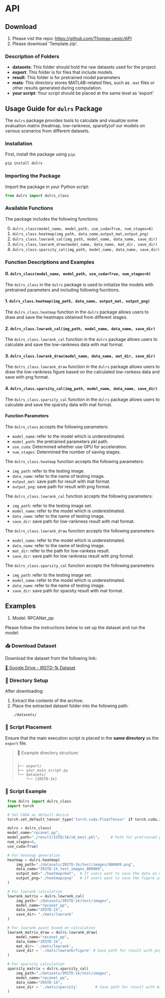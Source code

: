 # API

## Download 
1. Please vist the repo: https://github.com/Thomas-uestc/API
2. Please download 'Template.zip'.

### Description of Folders

- **datasets**: This folder should hold the raw datasets used for the project. 
- **export**: This folder is for files that include models.
- **result**: This folder is for pretrained model parameters
- **mats**: This directory stores MATLAB-related files, such as `.mat` files or other results generated during computation.
- **your script**: Your script should be placed at the same level as 'export'

## Usage Guide for `dulrs` Package

The `dulrs` package provides tools to calculate and visualize some evaluation matrix (heatmap, low-rankness, sparsity)of our models on various scenarios from different datasets.

### Installation

First, install the package using `pip`:

```bash
pip install dulrs
```

### Importing the Package

Import the package in your Python script:

```python
from dulrs import dulrs_class
```

### Available Functions

The package includes the following functions:

0. `dulrs_class(model_name, model_path, use_cuda=True, num_stages=6)`
1. `dulrs_class.heatmap(img_path, data_name,output_mat,output_png)`
2. `dulrs_class.lowrank_cal(img_path, model_name, data_name, save_dir)`
3. `dulrs_class.lowrank_draw(model_name, data_name, mat_dir, save_dir)`
4. `dulrs_class.sparsity_cal(img_path, model_name, data_name, save_dir)`

### Function Descriptions and Examples

#### 0. `dulrs_class(model_name, model_path, use_cuda=True, num_stages=6)`
The `dulrs_class` in the `dulrs` package is used to initialize the models with pretrained parameters and including following fucntions.

#### 1. `dulrs_class.heatmap(img_path, data_name, output_mat, output_png)`

The `dulrs_class.heatmap` function in the `dulrs` package allows users to draw and save the heatmaps obtained from different stages.

#### 2. `dulrs_class.lowrank_cal(img_path, model_name, data_name, save_dir)`

The `dulrs_class.lowrank_cal` function in the `dulrs` package allows users to calculate and save the low-rankness data with mat format.

#### 3. `dulrs_class.lowrank_draw(model_name, data_name, mat_dir, save_dir)`

The `dulrs_class.lowrank_draw` function in the `dulrs` package allows users to draw the low-rankness figure based on the calculated low-rankess data and save with png format.

#### 4. `dulrs_class.sparsity_cal(img_path, model_name, data_name, save_dir)`

The `dulrs_class.sparsity_cal` function in the `dulrs` package allows users to calculate and save the sparsity data with mat format.


#### Function Parameters

The `dulrs_class` accepts the following parameters:
- `model_name`: refer to the model which is underestimated.
- `model_path`: the pretrained parameters pkl path.
- `use_cuda`: Determined whether use GPU for acceleration.
- `num_stages`: Determined the number of saving stages.

The `dulrs_class.heatmap` function accepts the following parameters:
- `img_path`: refer to the testing image.
- `data_name`: refer to the name of testing image.
- `output_mat`: save path for result with mat format.
- `output_png`: save path for result with png format.

The `dulrs_class.lowrank_cal` function accepts the following parameters:
- `img_path`: refer to the testing image set.
- `model_name`: refer to the model which is underestimated.
- `data_name`: refer to the name of testing image.
- `save_dir`: save path for low-rankness result with mat format.

The `dulrs_class.lowrank_draw` function accepts the following parameters:
- `model_name`: refer to the model which is underestimated.
- `data_name`: refer to the name of testing image.
- `mat_dir`: refer to the path for low-rankess result.
- `save_dir`: save path for low rankness result with png format.

The `dulrs_class.sparsity_cal` function accepts the following parameters:
- `img_path`: refer to the testing image set.
- `model_name`: refer to the model which is underestimated.
- `data_name`: refer to the name of testing image.
- `save_dir`: save path for sparsity result with mat format.

## Examples

1. Model: RPCANet_pp

Please follow the instructions below to set up the dataset and run the model:

### 📥 Download Dataset
Download the dataset from the following link:

[📎 Google Drive - IRSTD-1k Dataset](https://drive.google.com/file/d/1sLU4KFoYF5Sczo-Laf9B7AhN8ya3Oy-p/view?usp=drive_link)

### 📂 Directory Setup
After downloading:

1. Extract the contents of the archive.
2. Place the extracted dataset folder into the following path:
   ```
   ./datasets/
   ```

### 📜 Script Placement
Ensure that the main execution script is placed in the **same directory** as the `export` file.

> 📌 Example directory structure:
> ```
> .
> ├── export/
> ├── your_main_script.py
> └── datasets/
>     └── [IRSTD-1k]
> ```

### 📜 Script Example

   ```python
    from dulrs import dulrs_class
    import torch

    # Set CUDA as default device
    torch.set_default_tensor_type('torch.cuda.FloatTensor' if torch.cuda.is_available()     else 'torch.FloatTensor')

    dulrs = dulrs_class(
    model_name="rpcanet_pp",
    model_path="./result/ISTD/1K/s6_best.pkl",     # Path for pretrained parameters
    num_stages=6,
    use_cuda=True)

    # For heatmap generation
    heatmap = dulrs.heatmap(
        img_path="./datasets/IRSTD-1k/test/images/000009.png",
        data_name="IRSTD-1k_test_images_000009",
        output_mat="./heatmap/mat",  # If users want to save the data as mat format.    Default=None
        output_png="./heatmap/png"   # If users want to save the figure as png format.  Default=None
    )

    # For lowrank calculation
    lowrank_matrix = dulrs.lowrank_cal(
        img_path="./datasets/IRSTD-1k/test/images",
        model_name="rpcanet_pp",
        data_name="IRSTD-1k",
        save_dir= "./mats/lowrank"
    )

    # For lowrank paint based on calculation
    lowrank_matrix_draw = dulrs.lowrank_draw(
        model_name="rpcanet_pp",
        data_name="IRSTD-1k",
        mat_dir= './mats/lowrank',
        save_dir = './mats/lowrank/figure' # Save path for result with png format
    )

    # For sparsity calculation
    sparsity_matrix = dulrs.sparsity_cal(
        img_path="./datasets/IRSTD-1k/test/images",
        model_name="rpcanet_pp",
        data_name="IRSTD-1k",
        save_dir = './mats/sparsity'        # Save path for result with mat format
    )
   ```

